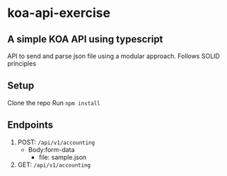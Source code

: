 # koa-api-exercise
## A simple KOA API using typescript
API to send and parse json file using a modular approach. Follows SOLID principles

## Setup
Clone the repo
Run `npm install`

## Endpoints
1. POST: `/api/v1/accounting`
    * Body:form-data
        * file: sample.json
2. GET: `/api/v1/accounting`